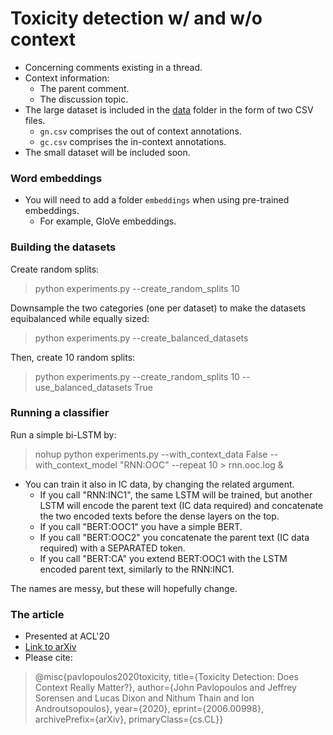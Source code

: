 # Toxicity detection w/ and w/o context
* Concerning comments existing in a thread.
* Context information: 
    * The parent comment.
    * The discussion topic.
* The large dataset is included in the [data](https://github.com/ipavlopoulos/context_toxicity/tree/master/data) folder in the form of two CSV files.
    * `gn.csv` comprises the out of context annotations.
    * `gc.csv` comprises the in-context annotations.
* The small dataset will be included soon.
    
### Word embeddings
* You will need to add a folder `embeddings` when using pre-trained embeddings.
    * For example, GloVe embeddings.

### Building the datasets
Create random splits:
>python experiments.py --create_random_splits 10

Downsample the two categories (one per dataset) to make the datasets equibalanced while equally sized:
>python experiments.py --create_balanced_datasets

Then, create 10 random splits:
>python experiments.py --create_random_splits 10 --use_balanced_datasets True

### Running a classifier

Run a simple bi-LSTM by:
> nohup python experiments.py --with_context_data False --with_context_model "RNN:OOC" --repeat 10 > rnn.ooc.log &

* You can train it also in IC data, by changing the related argument.
    * If you call "RNN:INC1", the same LSTM will be trained, but another LSTM will encode the parent text (IC data required) and concatenate the two encoded texts before the dense layers on the top.
    * If you call "BERT:OOC1" you have a simple BERT.
    * If you call "BERT:OOC2" you concatenate the parent text (IC data required) with a SEPARATED token.
    * If you call "BERT:CA" you extend BERT:OOC1 with the LSTM encoded parent text, similarly to the RNN:INC1.

The names are messy, but these will hopefully change. 

### The article
* Presented at ACL'20
* [Link to arXiv](https://arxiv.org/abs/2006.00998)
* Please cite:
>@misc{pavlopoulos2020toxicity, title={Toxicity Detection: Does Context Really Matter?}, author={John Pavlopoulos and Jeffrey Sorensen and Lucas Dixon and Nithum Thain and Ion Androutsopoulos}, year={2020}, eprint={2006.00998}, archivePrefix={arXiv}, primaryClass={cs.CL}}
